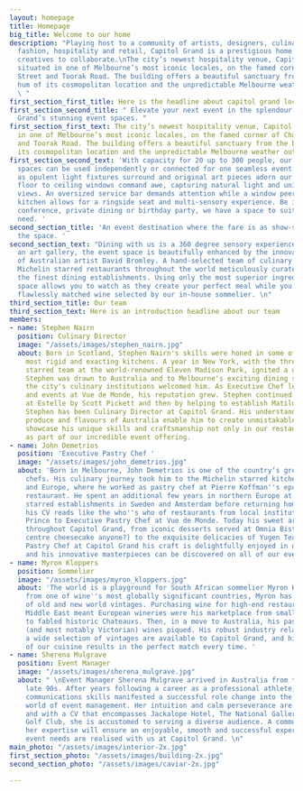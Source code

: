 ```yaml
---
layout: homepage
title: Homepage
big_title: Welcome to our home
description: "Playing host to a community of artists, designers, culinary experts,
  fashion, hospitality and retail, Capitol Grand is a prestigious home for like-minded
  creatives to collaborate.\nThe city’s newest hospitality venue, Capitol Grand is
  situated in one of Melbourne’s most iconic locales, on the famed corner of Chapel
  Street and Toorak Road. The building offers a beautiful sanctuary from the busy
  hum of its cosmopolitan location and the unpredictable Melbourne weather outside.
  \ "
first_section_first_title: Here is the headline about capitol grand location etc.
first_section_second_title: " Elevate your next event in the splendour of Capitol
  Grand’s stunning event spaces. "
first_section_first_text: The city’s newest hospitality venue, Capitol Grand is situated
  in one of Melbourne’s most iconic locales, on the famed corner of Chapel Street
  and Toorak Road. The building offers a beautiful sanctuary from the busy hum of
  its cosmopolitan location and the unpredictable Melbourne weather outside.
first_section_second_text: 'With capacity for 20 up to 300 people, our four distinct
  spaces can be used independently or connected for one seamless event. Wow your guests
  as opulent light fixtures surround and original art pieces adorn our walls. Vast
  floor to ceiling windows command awe, capturing natural light and uninterrupted
  views. An oversized service bar demands attention while a window peering into the
  kitchen allows for a ringside seat and multi-sensory experience. Be it a wedding,
  conference, private dining or birthday party, we have a space to suit your every
  need. '
second_section_title: 'An event destination where the fare is as show-stopping as
  the space. '
second_section_text: "Dining with us is a 360 degree sensory experience. Set amongst
  an art gallery, the event space is beautifully enhanced by the innovative works
  of Australian artist David Bromley. A hand-selected team of culinary experts from
  Michelin starred restaurants throughout the world meticulously curate menus to rival
  the finest dining establishments. Using only the most superior ingredients, our
  space allows you to watch as they create your perfect meal while you sip on your
  flawlessly matched wine selected by our in-house sommelier. \n"
third_section_title: Our team
third_section_text: Here is an introduction headline about our team
members:
- name: Stephen Nairn
  position: Culinary Director
  image: "/assets/images/stephen_nairn.jpg"
  about: Born in Scotland, Stephen Nairn's skills were honed in some of the country’s
    most rigid and exacting kitchens. A year in New York, with the three Michelin
    starred team at the world-renowned Eleven Madison Park, ignited a desire to travel.
    Stephen was drawn to Australia and to Melbourne's exciting dining scene, where
    the city's culinary institutions welcomed him. As Executive Chef leading the kitchen
    and events at Vue de Monde, his reputation grew. Stephen continued his journey
    at Estelle by Scott Pickett and then by helping to establish Matilda. Since 2018
    Stephen has been Culinary Director at Capitol Grand. His understanding of the
    produce and flavours of Australia enable him to create unmistakable menus that
    showcase his unique skills and craftsmanship not only in our restaurants, but
    as part of our incredible event offering.
- name: John Demetrios
  position: 'Executive Pastry Chef '
  image: "/assets/images/john_demetrios.jpg"
  about: 'Born in Melbourne, John Demetrios is one of the country’s greatest pastry
    chefs. His culinary journey took him to the Michelin starred kitchens of London
    and Europe, where he worked as pastry chef at Pierre Koffman''s eponymous Knightsbridge
    restaurant. He spent an additional few years in northern Europe at two Michelin
    starred establishments in Sweden and Amsterdam before returning home. In Australia,
    his CV reads like the who''s who of restaurants from local institution Circa The
    Prince to Executive Pastry Chef at Vue de Monde. Today his sweet art can be tasted
    throughout Capitol Grand, from iconic desserts served at Omnia Bistro & Bar (liquid
    centre cheesecake anyone?) to the exquisite delicacies of Yugen Tea Bar. As Executive
    Pastry Chef at Capitol Grand his craft is delightfully enjoyed in our restaurants,
    and his innovative masterpieces can be discovered on all of our event menus. '
- name: Myron Kloppers
  position: Sommelier
  image: "/assets/images/myron_kloppers.jpg"
  about: 'The world is a playground for South African sommelier Myron Kloppers. Hailing
    from one of wine''s most globally significant countries, Myron has a unique comprehension
    of old and new world vintages. Purchasing wine for high-end restaurants in the
    Middle East meant European wineries were his marketplace from small boutique producers
    to fabled historic Chateauxs. Then, in a move to Australia, his passion for Australian
    (and most notably Victorian) wines piqued. His robust industry relationships ensure
    a wide selection of vintages are available to Capitol Grand, and his understanding
    of our cuisine results in the perfect match every time. '
- name: Sherena Mulgrave
  position: Event Manager
  image: "/assets/images/sherena_mulgrave.jpg"
  about: " \nEvent Manager Sherena Mulgrave arrived in Australia from the UK in the
    late 90s. After years following a career as a professional athlete, her excellent
    communications skills manifested a successful role change into the fast-paced
    world of event management. Her intuition and calm perseverance are legendary,
    and with a CV that encompasses Jackalope Hotel, The National Gallery and Sandhurst
    Golf Club, she is accustomed to serving a diverse audience. A communication professional,
    her expertise will ensure an enjoyable, smooth and successful experience as your
    event needs are realised with us at Capitol Grand. \n"
main_photo: "/assets/images/interior-2x.jpg"
first_section_photo: "/assets/images/building-2x.jpg"
second_section_photo: "/assets/images/caviar-2x.jpg"

---
```

